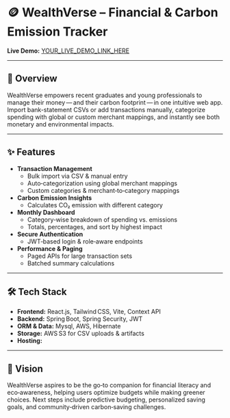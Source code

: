 # **🪙 WealthVerse – Financial & Carbon Emission Tracker**

**Live Demo:** [YOUR_LIVE_DEMO_LINK_HERE](#)

---

## **🚀 Overview**  
WealthVerse empowers recent graduates and young professionals to manage their money — and their carbon footprint — in one intuitive web app. Import bank-statement CSVs or add transactions manually, categorize spending with global or custom merchant mappings, and instantly see both monetary and environmental impacts.

---

## **✨ Features**  
- **Transaction Management**  
  - Bulk import via CSV & manual entry  
  - Auto‑categorization using global merchant mappings  
  - Custom categories & merchant‑to‑category mappings  
- **Carbon Emission Insights**  
  - Calculates CO₂ emission with different category  
- **Monthly Dashboard**  
  - Category‑wise breakdown of spending vs. emissions  
  - Totals, percentages, and sort by highest impact  
- **Secure Authentication**  
  - JWT‑based login & role‑aware endpoints  
- **Performance & Paging**  
  - Paged APIs for large transaction sets  
  - Batched summary calculations  

---

## **🛠️ Tech Stack**  
- **Frontend:** React.js, Tailwind CSS, Vite, Context API  
- **Backend:** Spring Boot, Spring Security, JWT  
- **ORM & Data:** Mysql, AWS, Hibernate  
- **Storage:** AWS S3 for CSV uploads & artifacts  
- **Hosting:**  

---

## **🎯 Vision**  
WealthVerse aspires to be the go‑to companion for financial literacy and eco‑awareness, helping users optimize budgets while making greener choices. Next steps include predictive budgeting, personalized saving goals, and community‑driven carbon‑saving challenges.
